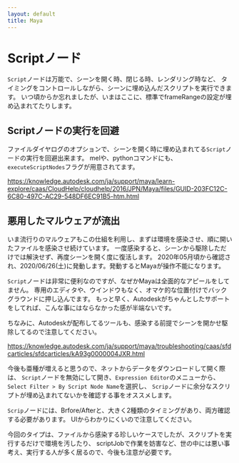 ```yaml
---
layout: default
title: Maya
---
```


<!-- # Maya Basic -->

# Scriptノード

`Script`ノードは万能で、シーンを開く時、閉じる時、レンダリング時など、
タイミングをコントロールしながら、シーンに埋め込んだスクリプトを実行できます。
いつ頃からか忘れましたが、いまはここに、標準でframeRangeの設定が埋め込まれてたりします。

## Scriptノードの実行を回避

ファイルダイヤログのオプションで、シーンを開く時に埋め込まれてる`Script`ノードの実行を回避出来ます。
melや、pythonコマンドにも、`executeScriptNodes`フラグが用意されてます。

https://knowledge.autodesk.com/ja/support/maya/learn-explore/caas/CloudHelp/cloudhelp/2016/JPN/Maya/files/GUID-203FC12C-6C80-497C-AC29-548DF6EC91B5-htm.html

## 悪用したマルウェアが流出

いま流行りのマルウェアもこの仕組を利用し、まずは環境を感染させ、順に開いたファイルを感染させ続けています。
一度感染すると、シーンから駆除しただけでは解決せず、再度シーンを開く度に復活します。
2020年05月頃から確認され、2020/06/26(土)に発動します。発動するとMayaが操作不能になります。

`Script`ノードは非常に便利なのですが、なぜかMayaは全面的なアピールをしてません。
専用のエディタや、ウインドウもなく、オマケ的な位置付けでバックグラウンドに押し込んでます。
もっと早く、Autodeskがちゃんとしたサポートをしてれば、こんな事にはならなかった感が半端ないです。

ちなみに、Autodeskが配布してるツールも、感染する前提でシーンを開かせ駆除してるので注意してください。

https://knowledge.autodesk.com/ja/support/maya/troubleshooting/caas/sfdcarticles/sfdcarticles/kA93g0000004JXR.html

今後も亜種が増えると思うので、ネットからデータをダウンロードして開く際は、
`Script`ノードを無効にして開き、`Expression Editor`のメニューから、
`Select Filter > By Script Node Name`を選択し、
`Scrip`ノードに余分なスクリプトが埋め込まれてないかを確認する事をオススメします。

`Scrip`ノードには、Brfore/Afterと、大きく2種類のタイミングがあり、両方確認する必要があります。
UIからわかりにくいので注意してください。

今回のタイプは、ファイルから感染する珍しいケースでしたが、スクリプトを実行するだけで環境を汚したり、
scriptJobで作業を妨害など、世の中には悪い事考え、実行する人が多く居るので、今後も注意が必要です。
